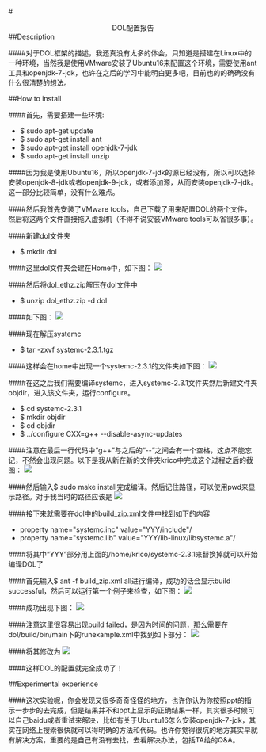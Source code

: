 #<center>DOL配置报告</center>
##Description


####对于DOL框架的描述，我还真没有太多的体会，只知道是搭建在Linux中的一种环境，当然我是使用VMware安装了Ubuntu16来配置这个环境，需要使用ant工具和openjdk-7-jdk，也许在之后的学习中能明白更多吧，目前也的的确确没有什么很清楚的想法。


##How to install


####首先，需要搭建一些环境:
* $ sudo apt-get update
* $ sudo apt-get install ant
* $ sudo apt-get install openjdk-7-jdk
* $ sudo apt-get install unzip


####因为我是使用Ubuntu16，所以openjdk-7-jdk的源已经没有，所以可以选择安装openjdk-8-jdk或者openjdk-9-jdk，或者添加源，从而安装openjdk-7-jdk。这一部分比较简单，没有什么难点。


####然后我首先安装了VMware tools，自己下载了用来配置DOL的两个文件，然后将这两个文件直接拖入虚拟机（不得不说安装VMware tools可以省很多事）。


####新建dol文件夹
* $ mkdir dol


####这里dol文件夹会建在Home中，如下图：
![](https://cl.ly/1p0S1l0X2J2G/1.png)


####然后将dol_ethz.zip解压在dol文件中
* $ unzip dol_ethz.zip -d dol


####如下图：
![](https://cl.ly/3l0U3Q46303R/2.png)


####现在解压systemc
* $ tar -zxvf systemc-2.3.1.tgz


####这样会在home中出现一个systemc-2.3.1的文件夹如下图：
![](https://cl.ly/01300T0Z3R3l/3.png)


####在这之后我们需要编译systemc，进入systemc-2.3.1文件夹然后新建文件夹objdir，进入该文件夹，运行configure。
* $ cd systemc-2.3.1
* $ mkdir objdir
* $ cd objdir
* $ ../configure CXX=g++ --disable-async-updates


####注意在最后一行代码中“g++”与之后的“--”之间会有一个空格，这点不能忘记，不然会出现问题。以下是我从新在新的文件夹krico中完成这个过程之后的截图：
![](https://cl.ly/383l0q3a3K3t/4.png)


####然后输入$ sudo make install完成编译。然后记住路径，可以使用pwd来显示路径。对于我当时的路径应该是
![](https://cl.ly/2G0u2c151B3F/5.png)


####接下来就需要在dol中的build_zip.xml文件中找到如下的内容
* property name="systemc.inc" value="YYY/include"/
* property name="systemc.lib" value="YYY/lib-linux/libsystemc.a"/


####将其中“YYY”部分用上面的/home/krico/systemc-2.3.1来替换掉就可以开始编译DOL了


####首先输入$ ant -f build_zip.xml all进行编译，成功的话会显示build successful，然后可以运行第一个例子来检查，如下图：
![](https://cl.ly/1W0E25233D3L/7.png)


####成功出现下图：
![](https://cl.ly/0S1Y2l232z0B/6.png)


####注意这里很容易出现build failed，是因为时间的问题，那么需要在dol/build/bin/main下的runexample.xml中找到如下部分：
![](https://cl.ly/020b3f473F0c/8.png)


####将其修改为
![](https://cl.ly/1F3R3O3N1X1b/9.png)


####这样DOL的配置就完全成功了！


##Experimental experience


####这次实验呢，你会发现又很多奇奇怪怪的地方，也许你认为你按照ppt的指示一步步的去完成，但是结果并不和ppt上显示的正确结果一样，其实很多时候可以自己baidu或者重试来解决，比如有关于Ubuntu16怎么安装openjdk-7-jdk，其实在网络上搜索很快就可以得明确的方法和代码。也许你觉得很坑的地方其实早就有解决方案，重要的是自己有没有去找，去看解决办法，包括TA给的Q&A。
